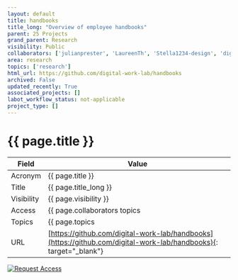 ```yaml
---
layout: default
title: handbooks
title_long: "Overview of employee handbooks"
parent: 25 Projects
grand_parent: Research
visibility: Public
collaborators: ['julianprester', 'LaureenTh', 'Stella1234-design', 'digital-work-labot']
area: research
topics: ['research']
html_url: https://github.com/digital-work-lab/handbooks
archived: False
updated_recently: True
associated_projects: []
labot_workflow_status: not-applicable
project_type: []
---
```


# {{ page.title }}

Field               | Value
------------------- | ----------------------------------
Acronym             | {{ page.title }}
Title               | {{ page.title_long }}
Visibility          | {{ page.visibility }}
Access              | {{ page.collaborators topics | join: ", "}}
Topics              | {{ page.topics | join: ", " }}
URL                 | [https://github.com/digital-work-lab/handbooks](https://github.com/digital-work-lab/handbooks){: target="_blank"}

[![Request Access](https://img.shields.io/badge/Request-Access-blue?style=for-the-badge)](https://github.com/digital-work-lab/handbook/issues/new?assignees=geritwagner&labels=access+request&template=request-repo-access.md&title=%5BAccess+Request%5D+Request+for+access+to+repository)
